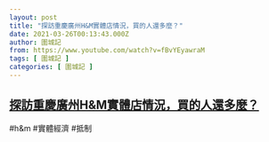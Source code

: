 ```yaml
---
layout: post
title: "探訪重慶廣州H&M實體店情況，買的人還多麼？"
date: 2021-03-26T00:13:43.000Z
author: 圍城記
from: https://www.youtube.com/watch?v=fBvYEyawraM
tags: [ 圍城記 ]
categories: [ 圍城記 ]
---
```

<!--1616717623000-->
[探訪重慶廣州H&M實體店情況，買的人還多麼？](https://www.youtube.com/watch?v=fBvYEyawraM)
------

<div>
#h&m #實體經濟 #抵制
</div>
